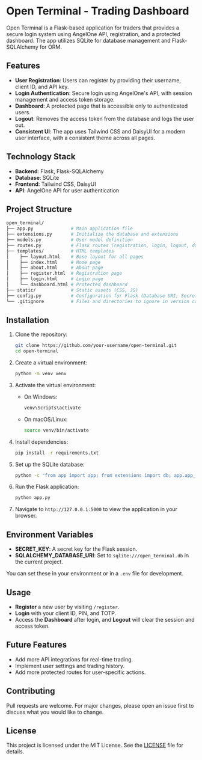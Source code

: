 
# Open Terminal - Trading Dashboard

Open Terminal is a Flask-based application for traders that provides a secure login system using AngelOne API, registration, and a protected dashboard. The app utilizes SQLite for database management and Flask-SQLAlchemy for ORM.

## Features

- **User Registration**: Users can register by providing their username, client ID, and API key.
- **Login Authentication**: Secure login using AngelOne's API, with session management and access token storage.
- **Dashboard**: A protected page that is accessible only to authenticated users.
- **Logout**: Removes the access token from the database and logs the user out.
- **Consistent UI**: The app uses Tailwind CSS and DaisyUI for a modern user interface, with a consistent theme across all pages.

## Technology Stack

- **Backend**: Flask, Flask-SQLAlchemy
- **Database**: SQLite
- **Frontend**: Tailwind CSS, DaisyUI
- **API**: AngelOne API for user authentication

## Project Structure

```bash
open_terminal/
├── app.py              # Main application file
├── extensions.py       # Initialize the database and extensions
├── models.py           # User model definition
├── routes.py           # Flask routes (registration, login, logout, dashboard)
├── templates/          # HTML templates
│    ├── layout.html    # Base layout for all pages
│    ├── index.html     # Home page
│    ├── about.html     # About page
│    ├── register.html  # Registration page
│    ├── login.html     # Login page
│    └── dashboard.html # Protected dashboard
├── static/             # Static assets (CSS, JS)
├── config.py           # Configuration for Flask (Database URI, Secret Key)
└── .gitignore          # Files and directories to ignore in version control
```

## Installation

1. Clone the repository:
   ```bash
   git clone https://github.com/your-username/open-terminal.git
   cd open-terminal
   ```

2. Create a virtual environment:
   ```bash
   python -m venv venv
   ```

3. Activate the virtual environment:

   - On Windows:
     ```bash
     venv\Scripts\activate
     ```
   - On macOS/Linux:
     ```bash
     source venv/bin/activate
     ```

4. Install dependencies:
   ```bash
   pip install -r requirements.txt
   ```

5. Set up the SQLite database:
   ```bash
   python -c "from app import app; from extensions import db; app.app_context().push(); db.create_all()"
   ```

6. Run the Flask application:
   ```bash
   python app.py
   ```

7. Navigate to `http://127.0.0.1:5000` to view the application in your browser.

## Environment Variables

- **SECRET_KEY**: A secret key for the Flask session.
- **SQLALCHEMY_DATABASE_URI**: Set to `sqlite:///open_terminal.db` in the current project.

You can set these in your environment or in a `.env` file for development.

## Usage

- **Register** a new user by visiting `/register`.
- **Login** with your client ID, PIN, and TOTP.
- Access the **Dashboard** after login, and **Logout** will clear the session and access token.

## Future Features

- Add more API integrations for real-time trading.
- Implement user settings and trading history.
- Add more protected routes for user-specific actions.

## Contributing

Pull requests are welcome. For major changes, please open an issue first to discuss what you would like to change.

## License

This project is licensed under the MIT License. See the [LICENSE](LICENSE) file for details.
